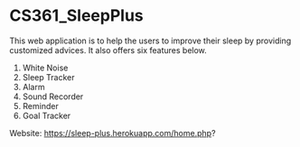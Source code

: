 # CS361_SleepPlus

This web application is to help the users to improve their sleep by providing customized advices. It also offers six features below.
  1. White Noise
  2. Sleep Tracker
  3. Alarm
  4. Sound Recorder
  5. Reminder
  6. Goal Tracker

Website: https://sleep-plus.herokuapp.com/home.php?
